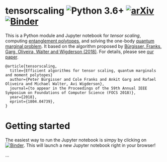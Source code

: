 # tensorscaling ![Python 3.6+](https://img.shields.io/badge/python-3.6%2B-brightgreen.svg) [![arXiv](http://img.shields.io/badge/arXiv-1804.04739-blue.svg?style=flat)](http://arxiv.org/abs/1804.04739) [![Binder](http://mybinder.org/badge.svg)](http://beta.mybinder.org/v2/gh/catch22/tensorscaling/master?filepath=tensorscaling.ipynb)

This is a Python module and Jupyter notebook for *tensor scaling*, computing [entanglement polytopes](https://www.entanglement-polytopes.org), and solving the one-body [quantum marginal problem](https://arxiv.org/abs/1410.6820).
It based on the algorithm proposed by [Bürgisser, Franks, Garg, Oliveira, Walter and Wigderson (2018)](https://arxiv.org/abs/1804.04739).
For details, please see [our paper](https://arxiv.org/abs/1804.04739).

```
@article{tensorscaling,
  title={Efficient algorithms for tensor scaling, quantum marginals and moment polytopes}
  author={Peter Bürgisser and Cole Franks and Ankit Garg and Rafael Oliveira and Michael Walter, Avi Wigderson},
  journal={to appear in the Proceedings of the 59th Annual IEEE Symposium on Foundations of Computer Science (FOCS 2018)},
  year={2018},
  eprint={1804.04739},
}
```
# Getting started

The easiest way to run the Jupyter notebook is simpy by clicking on [![Binder](http://mybinder.org/badge.svg)](http://beta.mybinder.org/v2/gh/catch22/tensorscaling/master?filepath=tensorscaling.ipynb).
This will launch a new Jupyter notebook right in your browser!

...
